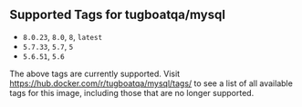 ## Supported Tags for tugboatqa/mysql

* `8.0.23`, `8.0`, `8`, `latest`
* `5.7.33`, `5.7`, `5`
* `5.6.51`, `5.6`

The above tags are currently supported. Visit https://hub.docker.com/r/tugboatqa/mysql/tags/ to see a list of all available tags for this image, including those that are no longer supported.
